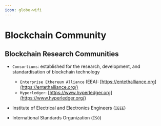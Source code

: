 ```yaml
---
icon: globe-wifi
---
```


# Blockchain Community

## Blockchain Research Communities

* `Consortiums`: established for the research, development, and standardisation of blockchain technology
  * `Enterprise Ethereum Alliance` (EEA): [https://entethalliance.org](https://entethalliance.org/)
  * `Hyperledger`: [https://www.hyperledger.org](https://www.hyperledger.org/)



* Institute of Electrical and Electronics Engineers (`IEEE`)&#x20;
* International Standards Organization (`ISO`)&#x20;

